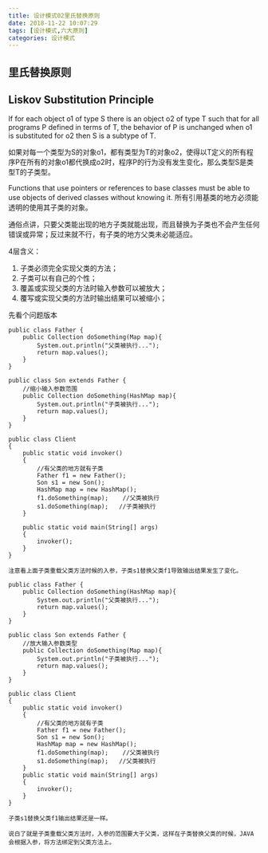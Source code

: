 ```yaml
---
title: 设计模式02里氏替换原则
date: 2018-11-22 10:07:29
tags: [设计模式,六大原则]
categories: 设计模式
---
```



## 里氏替换原则 
## Liskov Substitution Principle  

If for each object o1 of type S there is an object o2 of type T such that for all programs P defined in terms of T, the behavior of P is unchanged when o1 is substituted for o2 then S is a subtype of T.

如果对每一个类型为S的对象o1，都有类型为T的对象o2，使得以T定义的所有程序P在所有的对象o1都代换成o2时，程序P的行为没有发生变化，那么类型S是类型T的子类型。

Functions that use pointers or references to base classes must be able to use objects of derived classes without knowing it.
所有引用基类的地方必须能透明的使用其子类的对象。

通俗点讲，只要父类能出现的地方子类就能出现，而且替换为子类也不会产生任何错误或异常；反过来就不行，有子类的地方父类未必能适应。


4层含义：
1. 子类必须完全实现父类的方法；
2. 子类可以有自己的个性；
3. 覆盖或实现父类的方法时输入参数可以被放大；
4. 覆写或实现父类的方法时输出结果可以被缩小； 

先看个问题版本
```
public class Father {
	public Collection doSomething(Map map){
		System.out.println("父类被执行...");		
		return map.values();
	}
}

public class Son extends Father {
	//缩小输入参数范围
	public Collection doSomething(HashMap map){
		System.out.println("子类被执行...");
		return map.values();
	}
} 

public class Client
{
    public static void invoker()
    {
        //有父类的地方就有子类
        Father f1 = new Father();
        Son s1 = new Son();
        HashMap map = new HashMap();
        f1.doSomething(map);    //父类被执行
        s1.doSomething(map);   //子类被执行
    }

    public static void main(String[] args)
    {
        invoker();
    }
}
```  

`注意看上面子类重载父类方法时候的入参，子类s1替换父类f1导致输出结果发生了变化。`

```  
public class Father {
	public Collection doSomething(HashMap map){
		System.out.println("父类被执行...");		
		return map.values();
	}
} 

public class Son extends Father {
	//放大输入参数类型
	public Collection doSomething(Map map){
		System.out.println("子类被执行...");
		return map.values();
	}
} 

public class Client
{
    public static void invoker()
    {
        //有父类的地方就有子类
        Father f1 = new Father();
        Son s1 = new Son();
        HashMap map = new HashMap();
        f1.doSomething(map);    //父类被执行
        s1.doSomething(map);   //父类被执行
    }
    public static void main(String[] args)
    {
        invoker();
    }
}
```  
`子类s1替换父类f1输出结果还是一样。`

`
说白了就是子类重载父类方法时，入参的范围要大于父类，这样在子类替换父类的时候，JAVA会根据入参，将方法绑定到父类方法上。 
`


